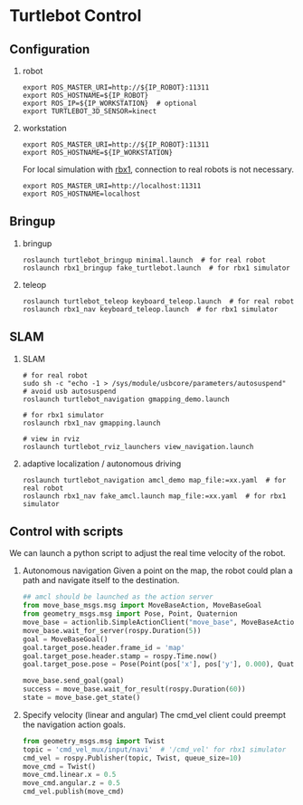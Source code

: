 # Turtlebot Control
## Configuration
1. robot
   ```shell
   export ROS_MASTER_URI=http://${IP_ROBOT}:11311
   export ROS_HOSTNAME=${IP_ROBOT}
   export ROS_IP=${IP_WORKSTATION}  # optional
   export TURTLEBOT_3D_SENSOR=kinect
   ```

2. workstation
   ```shell
   export ROS_MASTER_URI=http://${IP_ROBOT}:11311
   export ROS_HOSTNAME=${IP_WORKSTATION}
   ```

   For local simulation with [rbx1](https://github.com/pirobot/rbx1), connection to real robots is not necessary.
   ```shell
   export ROS_MASTER_URI=http://localhost:11311
   export ROS_HOSTNAME=localhost
   ```

## Bringup
1. bringup
   ```shell
   roslaunch turtlebot_bringup minimal.launch  # for real robot
   roslaunch rbx1_bringup fake_turtlebot.launch  # for rbx1 simulator
   ```
2. teleop
   ```shell
   roslaunch turtlebot_teleop keyboard_teleop.launch  # for real robot
   roslaunch rbx1_nav keyboard_teleop.launch  # for rbx1 simulator
   ```

## SLAM
1. SLAM  
   ```shell
   # for real robot
   sudo sh -c "echo -1 > /sys/module/usbcore/parameters/autosuspend"  # avoid usb autosuspend
   roslaunch turtlebot_navigation gmapping_demo.launch
   
   # for rbx1 simulator
   roslaunch rbx1_nav gmapping.launch

   # view in rviz
   roslaunch turtlebot_rviz_launchers view_navigation.launch 
   ```

2. adaptive localization / autonomous driving
   ```shell
   roslaunch turtlebot_navigation amcl_demo map_file:=xx.yaml  # for real robot
   roslaunch rbx1_nav fake_amcl.launch map_file:=xx.yaml  # for rbx1 simulator
   ```

## Control with scripts
We can launch a python script to adjust the real time velocity of the robot.
1. Autonomous navigation
   Given a point on the map, the robot could plan a path and navigate itself to the destination.
   ```python
   ## amcl should be launched as the action server
   from move_base_msgs.msg import MoveBaseAction, MoveBaseGoal
   from geometry_msgs.msg import Pose, Point, Quaternion
   move_base = actionlib.SimpleActionClient("move_base", MoveBaseAction)  # topic: 'move_base'
   move_base.wait_for_server(rospy.Duration(5))
   goal = MoveBaseGoal()
   goal.target_pose.header.frame_id = 'map'
   goal.target_pose.header.stamp = rospy.Time.now()
   goal.target_pose.pose = Pose(Point(pos['x'], pos['y'], 0.000), Quaternion(quat['r1'], quat['r2'], quat['r3'], quat['r4']))

   move_base.send_goal(goal)
   success = move_base.wait_for_result(rospy.Duration(60))
   state = move_base.get_state()
   ```

2. Specify velocity (linear and angular)
   The cmd_vel client could preempt the navigation action goals.
   ```python
   from geometry_msgs.msg import Twist
   topic = 'cmd_vel_mux/input/navi'  # '/cmd_vel' for rbx1 simulator
   cmd_vel = rospy.Publisher(topic, Twist, queue_size=10)
   move_cmd = Twist()
   move_cmd.linear.x = 0.5
   move_cmd.angular.z = 0.5
   cmd_vel.publish(move_cmd)
   ```